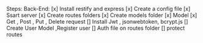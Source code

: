 
Steps:
Back-End:
[x] Install restify and express
[x] Create a config file
[x] Ssart server
[x] Create routes folders
[x] Create models folder
[x] Model
[x] Get , Post , Put , Delete request 
[]  Install Jwt , jsonwebtoken, bcrypt.js
[]  Create User Model ,Register user
[]  Auth file on routes folder
[]  protect routes 



